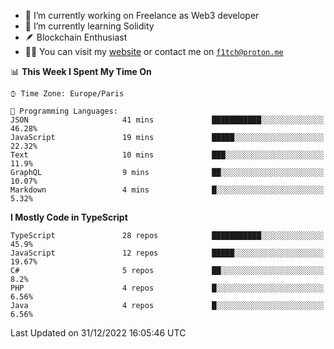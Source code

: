 - 🔭 I’m currently working on Freelance as Web3 developer
- 🌱 I’m currently learning Solidity
- 🪶 Blockchain Enthusiast
- 👨‍💻 You can visit my [website](https://f1tch.xyz) or contact me on [`f1tch@proton.me`](mailto:f1tch@proton.me)

<!--START_SECTION:waka-->
📊 **This Week I Spent My Time On** 

```text
⌚︎ Time Zone: Europe/Paris

💬 Programming Languages: 
JSON                     41 mins             ███████████░░░░░░░░░░░░░░   46.28% 
JavaScript               19 mins             █████░░░░░░░░░░░░░░░░░░░░   22.32% 
Text                     10 mins             ███░░░░░░░░░░░░░░░░░░░░░░   11.9% 
GraphQL                  9 mins              ██░░░░░░░░░░░░░░░░░░░░░░░   10.07% 
Markdown                 4 mins              █░░░░░░░░░░░░░░░░░░░░░░░░   5.32%

```

**I Mostly Code in TypeScript** 

```text
TypeScript               28 repos            ███████████░░░░░░░░░░░░░░   45.9% 
JavaScript               12 repos            █████░░░░░░░░░░░░░░░░░░░░   19.67% 
C#                       5 repos             ██░░░░░░░░░░░░░░░░░░░░░░░   8.2% 
PHP                      4 repos             █░░░░░░░░░░░░░░░░░░░░░░░░   6.56% 
Java                     4 repos             █░░░░░░░░░░░░░░░░░░░░░░░░   6.56%

```



 Last Updated on 31/12/2022 16:05:46 UTC
<!--END_SECTION:waka-->
